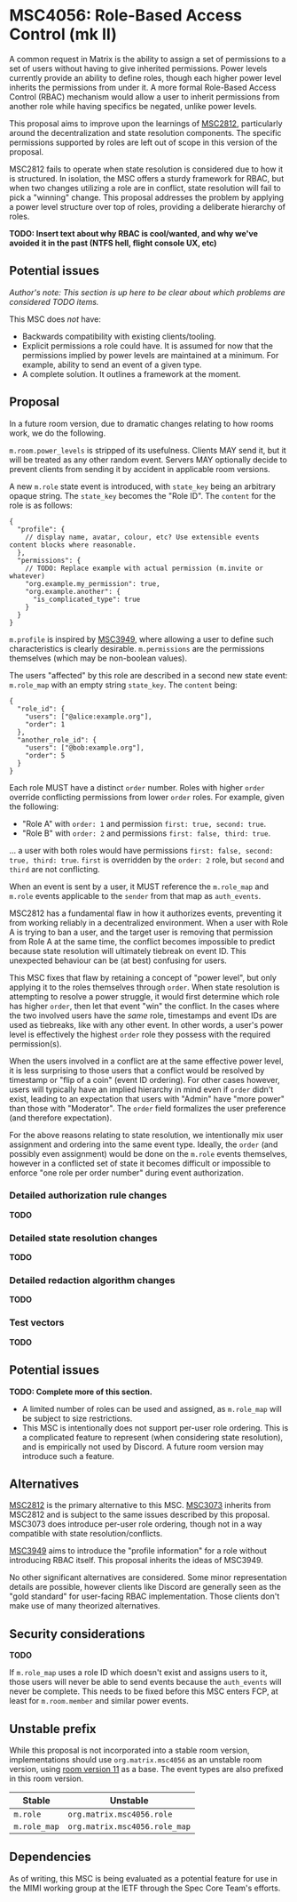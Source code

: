 # MSC4056: Role-Based Access Control (mk II)

A common request in Matrix is the ability to assign a set of permissions to a set of users without
having to give inherited permissions. Power levels currently provide an ability to define roles,
though each higher power level inherits the permissions from under it. A more formal Role-Based
Access Control (RBAC) mechanism would allow a user to inherit permissions from another role while
having specifics be negated, unlike power levels.

This proposal aims to improve upon the learnings of [MSC2812](https://github.com/matrix-org/matrix-spec-proposals/pull/2812),
particularly around the decentralization and state resolution components. The specific permissions
supported by roles are left out of scope in this version of the proposal.

MSC2812 fails to operate when state resolution is considered due to how it is structured. In isolation,
the MSC offers a sturdy framework for RBAC, but when two changes utilizing a role are in conflict,
state resolution will fail to pick a "winning" change. This proposal addresses the problem by applying
a power level structure over top of roles, providing a deliberate hierarchy of roles.

**TODO: Insert text about why RBAC is cool/wanted, and why we've avoided it in the past (NTFS hell,
flight console UX, etc)**

## Potential issues

*Author's note: This section is up here to be clear about which problems are considered TODO items.*

This MSC does *not* have:

* Backwards compatibility with existing clients/tooling.
* Explicit permissions a role could have. It is assumed for now that the permissions implied by power
  levels are maintained at a minimum. For example, ability to send an event of a given type.
* A complete solution. It outlines a framework at the moment.

## Proposal

In a future room version, due to dramatic changes relating to how rooms work, we do the following.

`m.room.power_levels` is stripped of its usefulness. Clients MAY send it, but it will be treated as
any other random event. Servers MAY optionally decide to prevent clients from sending it by accident
in applicable room versions.

A new `m.role` state event is introduced, with `state_key` being an arbitrary opaque string. The
`state_key` becomes the "Role ID". The `content` for the role is as follows:

```jsonc
{
  "profile": {
    // display name, avatar, colour, etc? Use extensible events content blocks where reasonable.
  },
  "permissions": {
    // TODO: Replace example with actual permission (m.invite or whatever)
    "org.example.my_permission": true,
    "org.example.another": {
      "is_complicated_type": true
    }
  }
}
```

`m.profile` is inspired by [MSC3949](https://github.com/matrix-org/matrix-spec-proposals/pull/3949),
where allowing a user to define such characteristics is clearly desirable. `m.permissions` are the
permissions themselves (which may be non-boolean values).

The users "affected" by this role are described in a second new state event: `m.role_map` with an
empty string `state_key`. The `content` being:

```jsonc
{
  "role_id": {
    "users": ["@alice:example.org"],
    "order": 1
  },
  "another_role_id": {
    "users": ["@bob:example.org"],
    "order": 5
  }
}
```

Each role MUST have a distinct `order` number. Roles with higher `order` override conflicting permissions
from lower `order` roles. For example, given the following:

* "Role A" with `order: 1` and permission `first: true, second: true`.
* "Role B" with `order: 2` and permissions `first: false, third: true`.

... a user with both roles would have permissions `first: false, second: true, third: true`. `first` is
overridden by the `order: 2` role, but `second` and `third` are not conflicting.

When an event is sent by a user, it MUST reference the `m.role_map` and `m.role` events applicable
to the `sender` from that map as `auth_events`.

MSC2812 has a fundamental flaw in how it authorizes events, preventing it from working reliably in
a decentralized environment. When a user with Role A is trying to ban a user, and the target user
is removing that permission from Role A at the same time, the conflict becomes impossible to predict
because state resolution will ultimately tiebreak on event ID. This unexpected behaviour can be (at
best) confusing for users.

This MSC fixes that flaw by retaining a concept of "power level", but only applying it to the roles
themselves through `order`. When state resolution is attempting to resolve a power struggle, it would
first determine which role has higher `order`, then let that event "win" the conflict. In the cases
where the two involved users have the *same* role, timestamps and event IDs are used as tiebreaks,
like with any other event. In other words, a user's power level is effectively the highest `order`
role they possess with the required permission(s).

When the users involved in a conflict are at the same effective power level, it is less surprising
to those users that a conflict would be resolved by timestamp or "flip of a coin" (event ID ordering).
For other cases however, users will typically have an implied hierarchy in mind even if `order` didn't
exist, leading to an expectation that users with "Admin" have "more power" than those with "Moderator".
The `order` field formalizes the user preference (and therefore expectation).

For the above reasons relating to state resolution, we intentionally mix user assignment and ordering
into the same event type. Ideally, the `order` (and possibly even assignment) would be done on the
`m.role` events themselves, however in a conflicted set of state it becomes difficult or impossible
to enforce "one role per order number" during event authorization.

### Detailed authorization rule changes

**TODO**

### Detailed state resolution changes

**TODO**

### Detailed redaction algorithm changes

**TODO**

### Test vectors

**TODO**

## Potential issues

**TODO: Complete more of this section.**

* A limited number of roles can be used and assigned, as `m.role_map` will be subject to size restrictions.
* This MSC is intentionally does not support per-user role ordering. This is a complicated feature to
  represent (when considering state resolution), and is empirically not used by Discord. A future room
  version may introduce such a feature.

## Alternatives

[MSC2812](https://github.com/matrix-org/matrix-spec-proposals/pull/2812) is the primary alternative to
this MSC. [MSC3073](https://github.com/matrix-org/matrix-spec-proposals/pull/3073) inherits from MSC2812
and is subject to the same issues described by this proposal. MSC3073 does introduce per-user role
ordering, though not in a way compatible with state resolution/conflicts.

[MSC3949](https://github.com/matrix-org/matrix-spec-proposals/pull/3949) aims to introduce the "profile
information" for a role without introducing RBAC itself. This proposal inherits the ideas of MSC3949.

No other significant alternatives are considered. Some minor representation details are possible, however
clients like Discord are generally seen as the "gold standard" for user-facing RBAC implementation. Those
clients don't make use of many theorized alternatives.

## Security considerations

**TODO**

If `m.role_map` uses a role ID which doesn't exist and assigns users to it, those users will never be able
to send events because the `auth_events` will never be complete. This needs to be fixed before this MSC
enters FCP, at least for `m.room.member` and similar power events.

## Unstable prefix

While this proposal is not incorporated into a stable room version, implementations should use `org.matrix.msc4056`
as an unstable room version, using [room version 11](https://spec.matrix.org/v1.8/rooms/v11/) as a base. The
event types are also prefixed in this room version.

| Stable | Unstable |
|--------|----------|
| `m.role` | `org.matrix.msc4056.role` |
| `m.role_map` | `org.matrix.msc4056.role_map` |

## Dependencies

As of writing, this MSC is being evaluated as a potential feature for use in the MIMI working group at
the IETF through the Spec Core Team's efforts.
